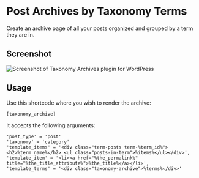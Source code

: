 # Post Archives by Taxonomy Terms

Create an archive page of all your posts organized and grouped by a term they are in.

## Screenshot

![Screenshot of Taxonomy Archives plugin for WordPress](https://raw.github.com/kasparsd/Simple-WordPress-Archives/master/screenshot.png)


## Usage

Use this shortcode where you wish to render the archive:

	[taxonomy_archive]

It accepts the following arguments:

	'post_type' = 'post'
	'taxonomy' = 'category'
	'template_items' = '<div class="term-posts term-%term_id%"><h2>%term_name%</h2> <ul class="posts-in-term">%items%</ul></div>',
	'template_item' = '<li><a href="%the_permalink%" title="%the_title_attribute%">%the_title%</a></li>',
	'template_terms' = '<div class="taxonomy-archive">%terms%</div>'

